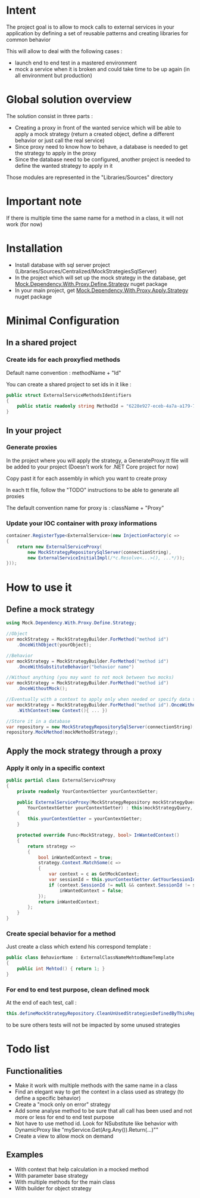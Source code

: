 # Intent
The project goal is to allow to mock calls to external services in your application by defining a set of reusable patterns and creating libraries for common behavior 

This will allow to deal with the following cases :
- launch end to end test in a mastered environment
- mock a service when it is broken and could take time to be up again (in all environment but production)

# Global solution overview
The solution consist in three parts :
- Creating a proxy in front of the wanted service which will be able to apply a mock strategy (return a created object, define a different behavior or just call the real service)
- Since proxy need to know how to behave, a database is needed to get the strategy to apply in the proxy
- Since the database need to be configured, another project is needed to define the wanted strategy to apply in it

Those modules are represented in the "Libraries/Sources" directory

# Important note
If there is multiple time the same name for a method in a class, it will not work (for now)

# Installation
- Install database with sql server project (Libraries/Sources/Centralized/MockStrategiesSqlServer)
- In the project which will set up the mock strategy in the database, get [Mock.Dependency.With.Proxy.Define.Strategy](https://www.nuget.org/packages/Mock.Dependency.With.Proxy.Define.Strategy) nuget package
- In your main project, get [Mock.Dependency.With.Proxy.Apply.Strategy](https://www.nuget.org/packages/Mock.Dependency.With.Proxy.Apply.Strategy) nuget package

# Minimal Configuration

## In a shared project
### Create ids for each proxyfied methods 
Default name convention : methodName + "Id"

You can create a shared project to set ids in it like :
```csharp
public struct ExternalServiceMethodsIdentifiers
{
    public static readonly string MethodId = "6228e927-eceb-4a7a-a179-7e4f1bc17d85";
}
```

## In your project 
### Generate proxies
In the project where you will apply the strategy, a GenerateProxy.tt file will be added to your project (Doesn't work for .NET Core project for now)

Copy past it for each assembly in which you want to create proxy

In each tt file, follow the "TODO" instructions to be able to generate all proxies

The default convention name for proxy is : className + "Proxy"

### Update your IOC container with proxy informations
```csharp
container.RegisterType<ExternalService>(new InjectionFactory(c =>
{
    return new ExternalServiceProxy(
        new MockStrategyRepositorySqlServer(connectionString),
        new ExternalServiceInitialImpl(/*c.Resolve<...>(), ...*/));
}));
```

# How to use it

## Define a mock strategy
```csharp
using Mock.Dependency.With.Proxy.Define.Strategy;

//Object
var mockStrategy = MockStrategyBuilder.ForMethod("method id")
	.OnceWithObject(yourObject);

//Behavior
var mockStrategy = MockStrategyBuilder.ForMethod("method id")
	.OnceWithSubstituteBehavior("behavior name")

//Without anything (you may want to not mock between two mocks)
var mockStrategy = MockStrategyBuilder.ForMethod("method id")
    .OnceWithoutMock();

//Eventually with a context to apply only when needed or specify data to help to generate return value for substitute behavior
var mockStrategy = MockStrategyBuilder.ForMethod("method id").OnceWithoutMock();
	.WithContext(new Context(){ ... })

//Store it in a database
var repository = new MockStrategyRepositorySqlServer(connectionString);
repository.MockMethod(mockMethodStrategy);
```

## Apply the mock strategy through a proxy

### Apply it only in a specific context
```csharp
public partial class ExternalServiceProxy
{
    private readonly YourContextGetter yourContextGetter;

    public ExternalServiceProxy(MockStrategyRepository mockStrategyQuery, ExternalService service,
        YourContextGetter yourContextGetter) : this(mockStrategyQuery, service)
    {
        this.yourContextGetter = yourContextGetter;
    }

    protected override Func<MockStrategy, bool> InWantedContext()
    {
        return strategy =>
        {
            bool inWantedContext = true;
            strategy.Context.MatchSome(c =>
            {
                var context = c as GetMockContext;
                var sessionId = this.yourContextGetter.GetYourSessionId();
                if (context.SessionId != null && context.SessionId != sessionId)
                    inWantedContext = false;
            });
            return inWantedContext;
        };
    }
}
```

### Create special behavior for a method
Just create a class which extend his correspond template :
```csharp
public class BehaviorName : ExternalClassNameMehtodNameTemplate
{
    public int Mehtod() { return 1; }
}
```

### For end to end test purpose, clean defined mock
At the end of each test, call :
```csharp
this.defineMockStrategyRepository.CleanUnUsedStrategiesDefinedByThisRepository();
```
to be sure others tests will not be impacted by some unused strategies


# Todo list

## Functionalities
- Make it work with multiple methods with the same name in a class
- Find an elegant way to get the context in a class used as strategy (to define a specific behavior)
- Create a "mock only on error" strategy
- Add some analyse method to be sure that all call has been used and not more or less for end to end test purpose
- Not have to use method id. Look for NSubstitute like behavior with DynamicProxy like "myService.Get(Arg.Any()).Return(...)""
- Create a view to allow mock on demand

## Examples
- With context that help calculation in a mocked method
- With parameter base strategy
- With multiple methods for the main class
- With builder for object strategy
